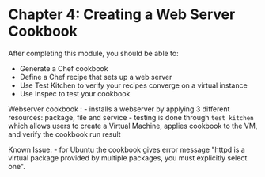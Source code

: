 # Chapter 4: Creating a Web Server Cookbook

After completing this module, you should be able to:

- Generate a Chef cookbook
- Define a Chef recipe that sets up a web server
- Use Test Kitchen to verify your recipes converge on a virtual instance
- Use Inspec to test your cookbook

Webserver cookbook :
    - installs a webserver by applying 3 different resources: package, file and
      service 
    - testing is done through `test kitchen` which allows users to create a
      Virtual Machine, applies cookbook to the VM, and verify the cookbook run
      result

Known Issue:
    - for Ubuntu the cookbook gives error message "httpd is a virtual package
      provided by multiple packages, you must explicitly select one".


